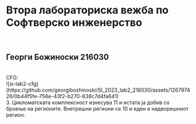 <h1>Втора лабораториска вежба по Софтверско инженерство </h1> <br>
<h2>Георги Божиноски 216030 </h2> <br>
CFG: <br>
![si-lab2-cfg](https://github.com/georgibozhinoski/SI_2023_lab2_216030/assets/126797426/0b44f5fe-756e-43f2-b270-838c7d4fa641)
<br>
3. Цикломатската комплексност изнесува 11 и истата ја добив со броење на регионите. Внетрешни региони се 10 и еден е надворешниот регион.
